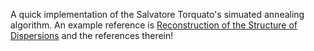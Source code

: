 A quick implementation of the Salvatore Torquato's simuated annealing algorithm.
An example reference is [Reconstruction of the Structure of Dispersions](https://www.sciencedirect.com/science/article/abs/pii/S0021979796946755) and the references therein!
